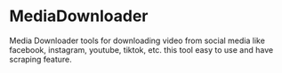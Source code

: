 # MediaDownloader
Media Downloader tools for downloading video from social media like facebook, instagram, youtube, tiktok, etc. this tool easy to use and have scraping feature.
